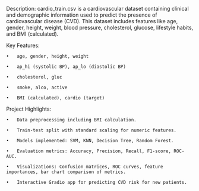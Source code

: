 Description: cardio_train.csv is a cardiovascular dataset containing clinical and demographic information used to predict the presence of cardiovascular disease (CVD). This dataset includes features like age, gender, height, weight, blood pressure, cholesterol, glucose, lifestyle habits, and BMI (calculated).

Key Features:

	•	age, gender, height, weight
  
	•	ap_hi (systolic BP), ap_lo (diastolic BP)
  
	•	cholesterol, gluc
  
	•	smoke, alco, active
  
	•	BMI (calculated), cardio (target)
  
Project Highlights:

	•	Data preprocessing including BMI calculation.
  
	•	Train-test split with standard scaling for numeric features.
  
	•	Models implemented: SVM, KNN, Decision Tree, Random Forest.
  
	•	Evaluation metrics: Accuracy, Precision, Recall, F1-score, ROC-AUC.
  
	•	Visualizations: Confusion matrices, ROC curves, feature importances, bar chart comparison of metrics.
  
	•	Interactive Gradio app for predicting CVD risk for new patients.
